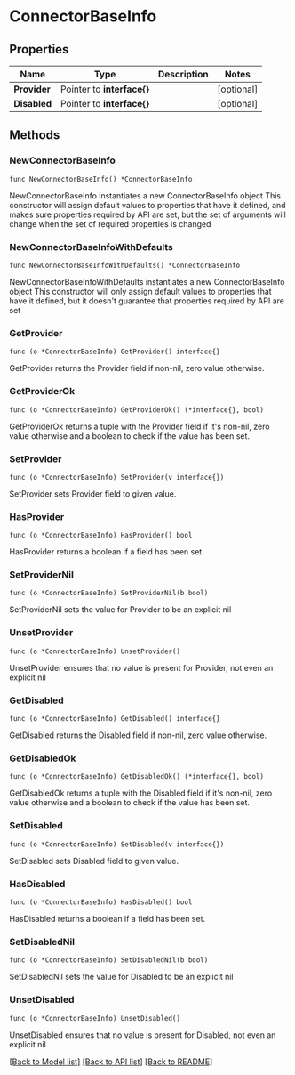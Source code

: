# ConnectorBaseInfo

## Properties

Name | Type | Description | Notes
------------ | ------------- | ------------- | -------------
**Provider** | Pointer to **interface{}** |  | [optional]
**Disabled** | Pointer to **interface{}** |  | [optional]

## Methods

### NewConnectorBaseInfo

`func NewConnectorBaseInfo() *ConnectorBaseInfo`

NewConnectorBaseInfo instantiates a new ConnectorBaseInfo object
This constructor will assign default values to properties that have it defined,
and makes sure properties required by API are set, but the set of arguments
will change when the set of required properties is changed

### NewConnectorBaseInfoWithDefaults

`func NewConnectorBaseInfoWithDefaults() *ConnectorBaseInfo`

NewConnectorBaseInfoWithDefaults instantiates a new ConnectorBaseInfo object
This constructor will only assign default values to properties that have it defined,
but it doesn't guarantee that properties required by API are set

### GetProvider

`func (o *ConnectorBaseInfo) GetProvider() interface{}`

GetProvider returns the Provider field if non-nil, zero value otherwise.

### GetProviderOk

`func (o *ConnectorBaseInfo) GetProviderOk() (*interface{}, bool)`

GetProviderOk returns a tuple with the Provider field if it's non-nil, zero value otherwise
and a boolean to check if the value has been set.

### SetProvider

`func (o *ConnectorBaseInfo) SetProvider(v interface{})`

SetProvider sets Provider field to given value.

### HasProvider

`func (o *ConnectorBaseInfo) HasProvider() bool`

HasProvider returns a boolean if a field has been set.

### SetProviderNil

`func (o *ConnectorBaseInfo) SetProviderNil(b bool)`

 SetProviderNil sets the value for Provider to be an explicit nil

### UnsetProvider
`func (o *ConnectorBaseInfo) UnsetProvider()`

UnsetProvider ensures that no value is present for Provider, not even an explicit nil
### GetDisabled

`func (o *ConnectorBaseInfo) GetDisabled() interface{}`

GetDisabled returns the Disabled field if non-nil, zero value otherwise.

### GetDisabledOk

`func (o *ConnectorBaseInfo) GetDisabledOk() (*interface{}, bool)`

GetDisabledOk returns a tuple with the Disabled field if it's non-nil, zero value otherwise
and a boolean to check if the value has been set.

### SetDisabled

`func (o *ConnectorBaseInfo) SetDisabled(v interface{})`

SetDisabled sets Disabled field to given value.

### HasDisabled

`func (o *ConnectorBaseInfo) HasDisabled() bool`

HasDisabled returns a boolean if a field has been set.

### SetDisabledNil

`func (o *ConnectorBaseInfo) SetDisabledNil(b bool)`

 SetDisabledNil sets the value for Disabled to be an explicit nil

### UnsetDisabled
`func (o *ConnectorBaseInfo) UnsetDisabled()`

UnsetDisabled ensures that no value is present for Disabled, not even an explicit nil

[[Back to Model list]](../README.md#documentation-for-models) [[Back to API list]](../README.md#documentation-for-api-endpoints) [[Back to README]](../README.md)
